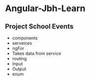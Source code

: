 # Angular-Jbh-Learn

## Project School Events
* components
* serveices
* ngFor
* Takes data from service
* routing
* Input
* Output
* enum